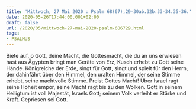 ```yaml
---
title: 'Mittwoch, 27 Mai 2020 : Psalm 68(67),29-30ab.32b.33-34.35-36.'
date: 2020-05-26T17:44:00.001+02:00
draft: false
url: /2020/05/mittwoch-27-mai-2020-psalm-686729.html
tags: 
- PSALMUS
---
```


Biete auf, o Gott, deine Macht, die Gottesmacht, die du an uns erwiesen hast aus Ägypten bringt man Geräte von Erz, Kusch erhebt zu Gott seine Hände. Königreiche der Erde, singt für Gott, singt und spielt für den Herrn, der dahinfährt über den Himmel, den uralten Himmel, der seine Stimme erhebt, seine machtvolle Stimme. Preist Gottes Macht! Über Israel ragt seine Hoheit empor, seine Macht ragt bis zu den Wolken. Gott in seinem Heiligtum ist voll Majestät, Israels Gott; seinem Volk verleiht er Stärke und Kraft. Gepriesen sei Gott.